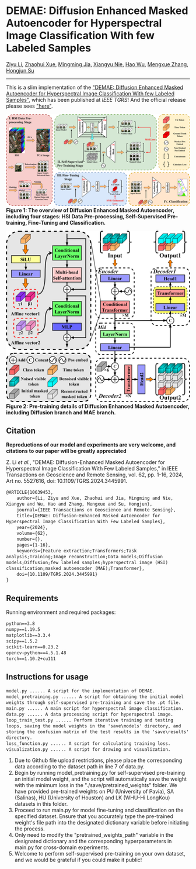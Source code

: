 # DEMAE: Diffusion Enhanced Masked Autoencoder for Hyperspectral Image Classification With few Labeled Samples

[Ziyu Li](https://www.researchgate.net/profile/Ziyu-Li-28), [Zhaohui Xue](https://www.researchgate.net/profile/Zhaohui-Xue), [Mingming Jia](https://www.researchgate.net/profile/Mingming-Jia-2), [Xiangyu Nie](https://www.researchgate.net/profile/Xiangyu-Nie-2), [Hao Wu](https://www.researchgate.net/profile/Hao-Wu-448), [Mengxue Zhang](https://www.researchgate.net/profile/Mengxue-Zhang-12), [Hongjun Su](https://www.researchgate.net/profile/Hongjun-Su)

___________

This is a slim implementation of the ["DEMAE: Diffusion Enhanced Masked Autoencoder for Hyperspectral Image Classification With few Labeled Samples"](https://ieeexplore.ieee.org/document/10639453), which has been published at _IEEE TGRS_! And the official release please sees ["here"](https://github.com/ZhaohuiXue/DEMAE).

![alt text](./figure/demae.jpg)
**Figure 1: The overview of Diffusion Enhanced Masked Autoencoder, including four stages: HSI Data Pre-processing, Self-Supervised Pre-training, Fine-Tuning and Classification.**

![alt text](./figure/ConditionalTransformer2.jpg)
**Figure 2: Pre-training details of Diffusion Enhanced Masked Autoencoder, including Diffusion branch and MAE branch.**

Citation
---------------------

**Reproductions of our model and experiments are very welcome, and citations to our paper will be greatly appreciated**

Z. Li _et al._, "DEMAE: Diffusion-Enhanced Masked Autoencoder for Hyperspectral Image Classification With Few Labeled Samples," in IEEE Transactions on Geoscience and Remote Sensing, vol. 62, pp. 1-16, 2024, Art no. 5527616, doi: 10.1109/TGRS.2024.3445991.

    @ARTICLE{10639453,
        author={Li, Ziyu and Xue, Zhaohui and Jia, Mingming and Nie, Xiangyu and Wu, Hao and Zhang, Mengxue and Su, Hongjun},
        journal={IEEE Transactions on Geoscience and Remote Sensing}, 
        title={DEMAE: Diffusion-Enhanced Masked Autoencoder for Hyperspectral Image Classification With Few Labeled Samples}, 
        year={2024},
        volume={62},
        number={},
        pages={1-16},
        keywords={Feature extraction;Transformers;Task analysis;Training;Image reconstruction;Data models;Diffusion models;Diffusion;few labeled samples;hyperspectral image (HSI) classification;masked autoencoder (MAE);Transformer},
        doi={10.1109/TGRS.2024.3445991}
    }

Requirements
---------------------
Running environment and required packages:
    
    python==3.8
    numpy==1.19.5
    matplotlib==3.3.4
    scipy==1.5.2
    scikit-learn==0.23.2
    opencv-python==4.5.1.48
    torch==1.10.2+cu111

Instructions for usage
---------------------
    model.py ...... A script for the implementation of DEMAE.
    model_pretraining.py ...... A script for obtaining the initial model weights through self-supervised pre-training and save the .pt file.
    main.py ...... A main script for hyperspectral image classification.
    data.py ...... A data processing script for hyperspectral image.
    loop_train_test.py ...... Perform iterative training and testing loops, saving the model weights in the 'save\models' directory, and storing the confusion matrix of the test results in the 'save\results' directory.
    loss_function.py ...... A script for calculating training loss.
    visualization.py ...... A script for drawing and visualization.

1. Due to Github file upload restrictions, please place the corresponding data according to the dataset path in line 7 of data.py.
2. Begin by running model_pretraining.py for self-supervised pre-training an initial model weight, and the script will automatically save the weight with the minimum loss in the "./save/pretrained_weights" folder. We have provided pre-trained weights on PU (University of Pavia), SA (Salinas), HU (University of Houston) and LK (WHU-Hi LongKou) datasets in this folder.
3. Proceed to run main.py for model fine-tuning and classification on the specified dataset. Ensure that you accurately type the pre-trained weight's file path into the designated dictionary variable before initiating the process.
4. Only need to modify the "pretrained_weights_path" variable in the designated dictionary and the corresponding hyperparameters in main.py for cross-domain experiments.
5. Welcome to perform self-supervised pre-training on your own dataset, and we would be grateful if you could make it public!
